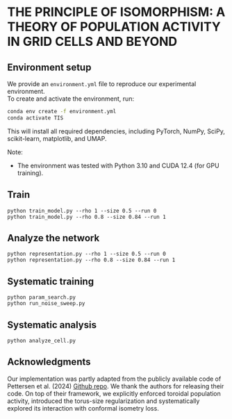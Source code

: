# THE PRINCIPLE OF ISOMORPHISM: A THEORY OF POPULATION ACTIVITY IN GRID CELLS AND BEYOND

## Environment setup

We provide an `environment.yml` file to reproduce our experimental environment.  
To create and activate the environment, run:

```bash
conda env create -f environment.yml
conda activate TIS
```

This will install all required dependencies, including PyTorch, NumPy, SciPy, scikit-learn, matplotlib, and UMAP.

Note:

- The environment was tested with Python 3.10 and CUDA 12.4 (for GPU training).

## Train
```
python train_model.py --rho 1 --size 0.5 --run 0
python train_model.py --rho 0.8 --size 0.84 --run 1
```
## Analyze the network
```
python representation.py --rho 1 --size 0.5 --run 0
python representation.py --rho 0.8 --size 0.84 --run 1
```

## Systematic training
```
python param_search.py
python run_noise_sweep.py
```

## Systematic analysis
```
python analyze_cell.py
```

## Acknowledgments

Our implementation was partly adapted from the publicly available code of Pettersen et al. (2024) [Github repo](https://github.com/bioAI-Oslo/GridsWithoutPI). We thank the authors for releasing their code. 
On top of their framework, we explicitly enforced toroidal population activity, introduced the torus-size regularization and systematically explored its interaction with conformal isometry loss.

